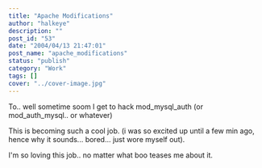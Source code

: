 ```yaml
---
title: "Apache Modifications"
author: "halkeye"
description: ""
post_id: "53"
date: "2004/04/13 21:47:01"
post_name: "apache_modifications"
status: "publish"
category: "Work"
tags: []
cover: "../cover-image.jpg"
---
```


To.. well sometime soom I get to hack mod_mysql_auth (or mod_auth_mysql.. or whatever)

This is becoming such a cool job. (i was so excited up until a few min ago, hence why it sounds... bored... just wore myself out).

I'm so loving this job.. no matter what boo teases me about it.